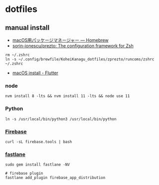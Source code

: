 # dotfiles


## manual install

- [macOS用パッケージマネージャー — Homebrew](https://brew.sh/index_ja)
- [sorin\-ionescu/prezto: The configuration framework for Zsh](https://github.com/sorin-ionescu/prezto)
```
rm ~/.zshrc
ln -s ~/.config/brewfile/KoheiKanagu_dotfiles/zprezto/runcoms/zshrc ~/.zshrc
```
- [macOS install \- Flutter](https://flutter.dev/docs/get-started/install/macos)

### node
```
nvm install 8 -lts && nvm install 11 -lts && node use 11
```

### Python
```
ln -s /usr/local/bin/python3 /usr/local/bin/python
```

### [Firebase](https://firebase.google.com/docs/cli?hl=ja#install-cli-mac-linux)
```
curl -sL firebase.tools | bash
```

### [fastlane](https://docs.fastlane.tools/#getting-started)
```
sudo gem install fastlane -NV

# firebase plugin
fastlane add_plugin firebase_app_distribution
```
